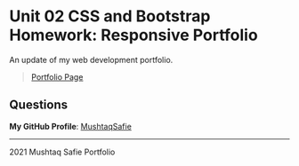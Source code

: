 # Unit 02 CSS and Bootstrap Homework: Responsive Portfolio

An update of my web development portfolio.


> [Portfolio Page](file:///C:/Users/musht/Web-Development-Portfolio/index.html)

## Questions
**My GitHub Profile**: [MushtaqSafie](https://github.com/MushtaqSafie)

- - -

2021 Mushtaq Safie Portfolio
